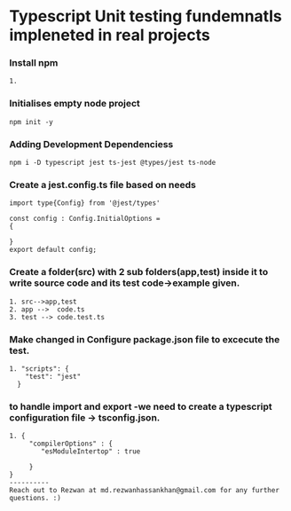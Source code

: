 # Typescript Unit testing fundemnatls impleneted  in real projects

### Install npm

```console
1. 
```

### Initialises empty node project

```console
npm init -y
```

### Adding  Development Dependenciess

```console
npm i -D typescript jest ts-jest @types/jest ts-node
```

### Create a jest.config.ts file based on needs

```console
import type{Config} from '@jest/types'

const config : Config.InitialOptions = 
{
    
}
export default config;
```

### Create a folder(src) with 2 sub folders(app,test) inside it to write source code and its test code->example given.

```console
1. src-->app,test
2. app -->  code.ts 
3. test --> code.test.ts
```
### Make changed in Configure package.json file to excecute the test.

```console
1. "scripts": {
    "test": "jest"
  }
```
### to handle import and export -we need to create a typescript configuration file -> tsconfig.json.

```console
1. {
     "compilerOptions" : {
        "esModuleIntertop" : true 

     }
}
----------
Reach out to Rezwan at md.rezwanhassankhan@gmail.com for any further questions. :)
